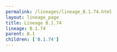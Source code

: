 ```yaml
---
permalink: /lineages/lineage_B.1.74.html
layout: lineage_page
title: Lineage B.1.74
lineage: B.1.74
parent: B.1
children: ['B.1.74']
---
```

